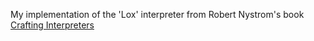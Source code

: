My implementation of the 'Lox' interpreter from Robert Nystrom's book [Crafting Interpreters](https://craftinginterpreters.com/)

